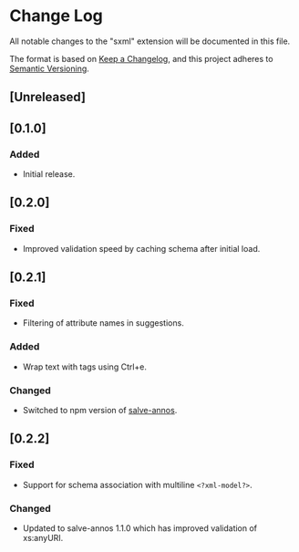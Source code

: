 # Change Log

All notable changes to the "sxml" extension will be documented in this file.

The format is based on [Keep a Changelog](https://keepachangelog.com/en/1.0.0/),
and this project adheres to [Semantic Versioning](https://semver.org/spec/v2.0.0.html).

## [Unreleased]

## [0.1.0]

### Added

- Initial release.

## [0.2.0]

### Fixed

- Improved validation speed by caching schema after initial load.

## [0.2.1]

### Fixed

- Filtering of attribute names in suggestions.

### Added

- Wrap text with tags using Ctrl+e.

### Changed

- Switched to npm version of [salve-annos](https://github.com/raffazizzi/salve).

## [0.2.2]

### Fixed

- Support for schema association with multiline `<?xml-model?>`.

### Changed

- Updated to salve-annos 1.1.0 which has improved validation of xs:anyURI.
